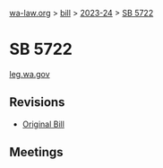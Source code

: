 [wa-law.org](/) > [bill](/bill/) > [2023-24](/bill/2023-24/) > [SB 5722](/bill/2023-24/sb/5722/)

# SB 5722
[leg.wa.gov](https://app.leg.wa.gov/billsummary?BillNumber=5722&Year=2023&Initiative=false)

## Revisions
* [Original Bill](1/)

## Meetings
